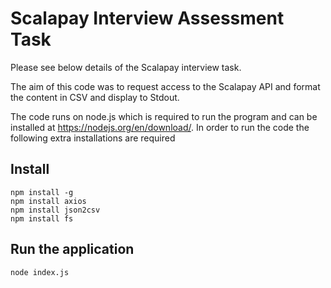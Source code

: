 # Scalapay Interview Assessment Task
Please see below details of the Scalapay interview task.

The aim of this code was to request access to the Scalapay API and format the content in  CSV and display to Stdout.

The code runs on node.js which is required to run the program and can be installed at https://nodejs.org/en/download/.
In order to run the code the following extra installations are required
## Install
    npm install -g 
    npm install axios
    npm install json2csv
    npm install fs

## Run the application
    node index.js

